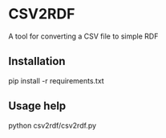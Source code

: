 # CSV2RDF
A tool for converting a CSV file to simple RDF

Installation
------------

pip install -r requirements.txt

Usage help
----------

python csv2rdf/csv2rdf.py
